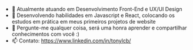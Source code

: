 - 🎯 Atualmente atuando em  Desenvolvimento Front-End e UX/UI Design
- 🌱 Desenvolvendo habilidades em Javascript e React, colocando os estudos em prática em meus primeiros projetos de website
- 💬 Pergunte-me qualquer coisa, será uma honra aprender e compartilhar conhecimentos com você :)
- 📫 Contato: https://www.linkedin.com/in/tonylcb/
